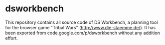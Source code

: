 # dsworkbench
This repository contains all source code of DS Workbench, a planning tool for the browser game "Tribal Wars" (http://www.die-staemme.de/).
It has been exported from code.google.com/p/dsworkbench without any addition effort.
